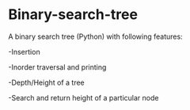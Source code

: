 # Binary-search-tree
A binary search tree (Python) with following features:

-Insertion

-Inorder traversal and printing

-Depth/Height of a tree

-Search and return height of a particular node

